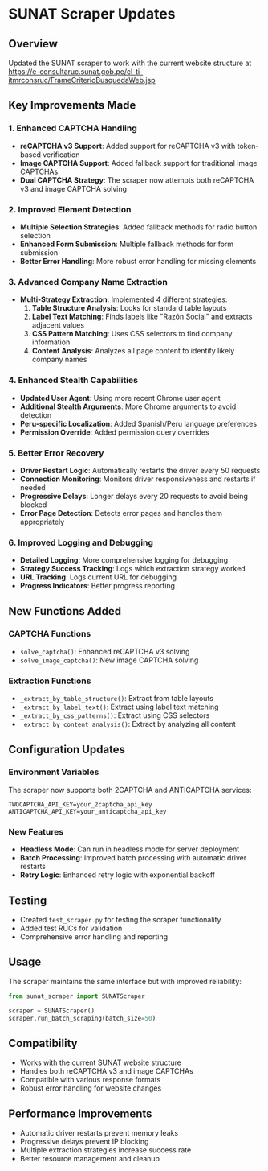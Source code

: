 # SUNAT Scraper Updates

## Overview
Updated the SUNAT scraper to work with the current website structure at https://e-consultaruc.sunat.gob.pe/cl-ti-itmrconsruc/FrameCriterioBusquedaWeb.jsp

## Key Improvements Made

### 1. Enhanced CAPTCHA Handling
- **reCAPTCHA v3 Support**: Added support for reCAPTCHA v3 with token-based verification
- **Image CAPTCHA Support**: Added fallback support for traditional image CAPTCHAs
- **Dual CAPTCHA Strategy**: The scraper now attempts both reCAPTCHA v3 and image CAPTCHA solving

### 2. Improved Element Detection
- **Multiple Selection Strategies**: Added fallback methods for radio button selection
- **Enhanced Form Submission**: Multiple fallback methods for form submission
- **Better Error Handling**: More robust error handling for missing elements

### 3. Advanced Company Name Extraction
- **Multi-Strategy Extraction**: Implemented 4 different strategies:
  1. **Table Structure Analysis**: Looks for standard table layouts
  2. **Label Text Matching**: Finds labels like "Razón Social" and extracts adjacent values
  3. **CSS Pattern Matching**: Uses CSS selectors to find company information
  4. **Content Analysis**: Analyzes all page content to identify likely company names

### 4. Enhanced Stealth Capabilities
- **Updated User Agent**: Using more recent Chrome user agent
- **Additional Stealth Arguments**: More Chrome arguments to avoid detection
- **Peru-specific Localization**: Added Spanish/Peru language preferences
- **Permission Override**: Added permission query overrides

### 5. Better Error Recovery
- **Driver Restart Logic**: Automatically restarts the driver every 50 requests
- **Connection Monitoring**: Monitors driver responsiveness and restarts if needed
- **Progressive Delays**: Longer delays every 20 requests to avoid being blocked
- **Error Page Detection**: Detects error pages and handles them appropriately

### 6. Improved Logging and Debugging
- **Detailed Logging**: More comprehensive logging for debugging
- **Strategy Success Tracking**: Logs which extraction strategy worked
- **URL Tracking**: Logs current URL for debugging
- **Progress Indicators**: Better progress reporting

## New Functions Added

### CAPTCHA Functions
- `solve_captcha()`: Enhanced reCAPTCHA v3 solving
- `solve_image_captcha()`: New image CAPTCHA solving

### Extraction Functions
- `_extract_by_table_structure()`: Extract from table layouts
- `_extract_by_label_text()`: Extract using label text matching
- `_extract_by_css_patterns()`: Extract using CSS selectors
- `_extract_by_content_analysis()`: Extract by analyzing all content

## Configuration Updates

### Environment Variables
The scraper now supports both 2CAPTCHA and ANTICAPTCHA services:
```env
TWOCAPTCHA_API_KEY=your_2captcha_api_key
ANTICAPTCHA_API_KEY=your_anticaptcha_api_key
```

### New Features
- **Headless Mode**: Can run in headless mode for server deployment
- **Batch Processing**: Improved batch processing with automatic driver restarts
- **Retry Logic**: Enhanced retry logic with exponential backoff

## Testing
- Created `test_scraper.py` for testing the scraper functionality
- Added test RUCs for validation
- Comprehensive error handling and reporting

## Usage
The scraper maintains the same interface but with improved reliability:

```python
from sunat_scraper import SUNATScraper

scraper = SUNATScraper()
scraper.run_batch_scraping(batch_size=50)
```

## Compatibility
- Works with the current SUNAT website structure
- Handles both reCAPTCHA v3 and image CAPTCHAs
- Compatible with various response formats
- Robust error handling for website changes

## Performance Improvements
- Automatic driver restarts prevent memory leaks
- Progressive delays prevent IP blocking
- Multiple extraction strategies increase success rate
- Better resource management and cleanup